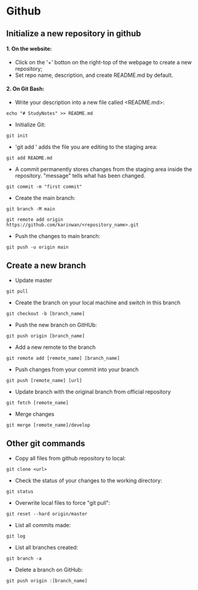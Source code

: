 # Github

## Initialize a new repository in github
#### 1. On the website: 
- Click on the '+' botton on the right-top of the webpage to create a new repository;
- Set repo name, description, and create README.md by default. 

#### 2. On Git Bash:
- Write your description into a new file called <README.md>:
```
echo "# StudyNotes" >> README.md
```
- Initialize Git:
```
git init
```
- 'git add <filename>' adds the file you are editing to the staging area:
```
git add README.md
```
- A commit permanently stores changes from the staging area inside the repository. "message" tells what has been changed. 
```
git commit -m "first commit"
```
- Create the main branch:
```
git branch -M main
```

```
git remote add origin https://github.com/karinwan/<repository_name>.git
```
- Push the changes to main branch:
```
git push -u origin main
```

## Create a new branch
- Update master
```
git pull
```
- Create the branch on your local machine and switch in this branch
```
git checkout -b [branch_name]
```
- Push the new branch on GitHUb:
```
git push origin [branch_name]
```
- Add a new remote to the branch
```
git remote add [remote_name] [branch_name]
```
- Push changes from your commit into your branch
```
git push [remote_name] [url]
```
- Update branch with the original branch from official repository
```
git fetch [remote_name]
```
- Merge changes
```
git merge [remote_name]/develop
```


## Other git commands
- Copy all files from github repository to local: 
```
git clone <url>
```
- Check the status of your changes to the working directory:
```
git status
```
- Overwrite local files to force "git pull": 
```
git reset --hard origin/master
```  
- List all commits made: 
```
git log
```
- List all branches created:
```
git branch -a
```
- Delete a branch on GitHub:
```
git push origin :[branch_name]
```


